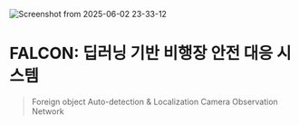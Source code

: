 
![Screenshot from 2025-06-02 23-33-12](https://github.com/user-attachments/assets/3792ca68-67eb-465f-a0cf-677b4572b339)

# FALCON: 딥러닝 기반 비행장 안전 대응 시스템
> Foreign object Auto-detection & Localization Camera Observation Network
